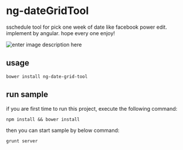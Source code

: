 ng-dateGridTool
===============

sschedule tool for pick one week of date like facebook power edit.
implement by angular. hope every one enjoy!

![enter image description here](https://lh6.googleusercontent.com/-a8mEdG8jB_s/VDtzOAZ6vkI/AAAAAAAAPxk/0pGJqrLcOm0/s0/%E8%9E%A2%E5%B9%95%E5%BF%AB%E7%85%A7+2014-10-13+%E4%B8%8B%E5%8D%882.24.02.png "螢幕快照 2014-10-13 下午2.24.02.png")


## usage

``bower install ng-date-grid-tool``

## run sample

if you are first time to run this project, execute the following command:

``npm install && bower install``


then you can start sample by below command:

``grunt server``
